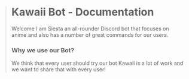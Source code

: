 > # Kawaii Bot - Documentation
> Welcome I am Siesta an all-rounder Discord bot that focuses on anime and also has a number of great commands for our users.
> 
> ### Why we use our Bot?
> We think that every user should try our bot Kawaii is a lot of work and we want to share that with every user!
